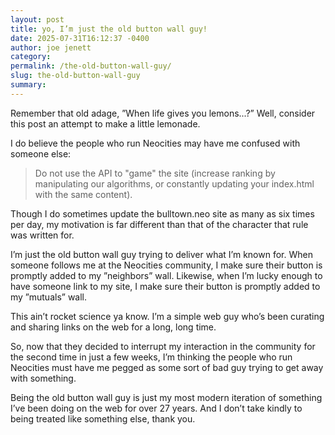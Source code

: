 ```yaml
---
layout: post
title: yo, I’m just the old button wall guy!
date: 2025-07-31T16:12:37 -0400
author: joe jenett
category: 
permalink: /the-old-button-wall-guy/
slug: the-old-button-wall-guy
summary:
---
```

<p>
Remember that old adage, ”When life gives you lemons...?” Well, consider this post an attempt to make a little lemonade.
</p>
<p>
I do believe the people who run Neocities may have me confused with someone else:
</p>
<blockquote>
<p>
    Do not use the API to "game" the site (increase ranking by manipulating our algorithms, or constantly updating your index.html with the same content).
</p>
</blockquote>
<p>
Though I do sometimes update the bulltown.neo site as many as six times per day, my motivation is far different than that of the character that rule was written for. 
</p>
<p>
I’m just the old button wall guy trying to deliver what I’m known for. When someone follows me at the Neocities community, I make sure their button is promptly added to my ”neighbors” wall. Likewise, when I’m lucky enough to have someone link to my site, I make sure their button is promptly added to my ”mutuals” wall.
</p>
<p>
This ain’t rocket science ya know. I’m a simple web guy who’s been curating and sharing links on the web for a long, long time.
</p>
<p>
So, now that they decided to interrupt my interaction in the community for the second time in just a few weeks, I’m thinking the people who run Neocities must have me pegged as some sort of bad guy trying to get away with something.
</p>
<p>
Being the old button wall guy is just my most modern iteration of something I’ve been doing on the web for over 27 years. And I don’t take kindly to being treated like something else, thank you.
</p><a href="https://brid.gy/publish/mastodon"></a>